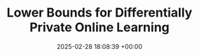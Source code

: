 ---
layout: post
title:  "Lower Bounds for Differentially Private Online Learning"
date:   2025-02-28 18:08:39 +00:00
important: new
categories: talk
venue: Columbia University
---